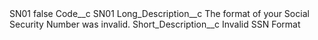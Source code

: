 <?xml version="1.0" encoding="UTF-8"?>
<CustomMetadata xmlns="http://soap.sforce.com/2006/04/metadata" xmlns:xsi="http://www.w3.org/2001/XMLSchema-instance" xmlns:xsd="http://www.w3.org/2001/XMLSchema">
    <label>SN01</label>
    <protected>false</protected>
    <values>
        <field>Code__c</field>
        <value xsi:type="xsd:string">SN01</value>
    </values>
    <values>
        <field>Long_Description__c</field>
        <value xsi:type="xsd:string">The format of your Social Security Number was invalid.</value>
    </values>
    <values>
        <field>Short_Description__c</field>
        <value xsi:type="xsd:string">Invalid SSN Format</value>
    </values>
</CustomMetadata>
